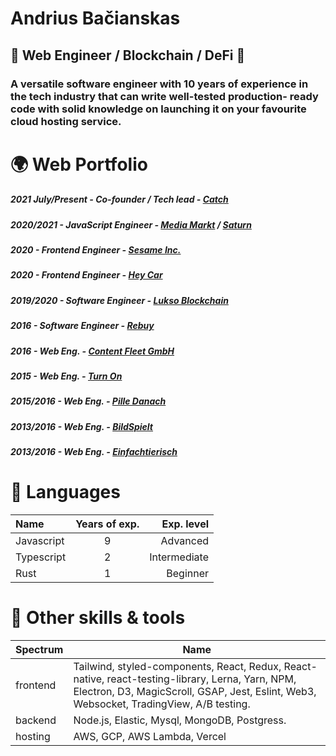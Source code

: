 

# Andrius Bačianskas
## 👾 Web Engineer / Blockchain / DeFi 👾

### A versatile software engineer with 10 years of experience in the tech industry that can write well-tested production- ready code with solid knowledge on launching it on your favourite cloud hosting service.

# 🌍 Web Portfolio

##### 2021 July/Present - Co-founder / Tech lead - [Catch](https://catch.game)
##### 2020/2021 - JavaScript Engineer - __[Media Markt](https://www.mediamarkt.de)__ / __[Saturn](https://www.saturn.de/)__ 
##### 2020 - Frontend Engineer - __[Sesame Inc.](https://sesamecare.com)__
##### 2020 - Frontend Engineer - __[Hey Car](https://hey.car)__
##### 2019/2020 - Software Engineer - __[Lukso Blockchain](https://lukso.network/)__
##### 2016 - Software Engineer - __[Rebuy](https://www.rebuy.de/)__
##### 2016 - Web Eng. - __[Content Fleet GmbH](https://contentfleet.de/)__
##### 2015 - Web Eng. - __[Turn On](https://www.turn-on.de/)__
##### 2015/2016 - Web Eng. - __[Pille Danach](https://www.pille-danach.de/)__
##### 2013/2016 - Web Eng. - __[BildSpielt](https://spiele.bild.de/)__
##### 2013/2016 - Web Eng. - __[Einfachtierisch](https://einfachtierisch.de/)__

# 🦑 Languages
| Name | Years of exp.| Exp. level |
| :---         |     :---:      |          ---: |
| Javascript   | 9     | Advanced    |
| Typescript     | 2       | Intermediate      |
| Rust     | 1       | Beginner      |

# 🧰 Other skills & tools

| Spectrum | Name |
| ---         |          --- |
| frontend   | Tailwind, styled-components, React, Redux, React-native, react-testing-library, Lerna, Yarn, NPM, Electron, D3, MagicScroll, GSAP, Jest, Eslint, Web3, Websocket, TradingView, A/B testing.    |
| backend   | Node.js, Elastic, Mysql, MongoDB, Postgress.   |
| hosting   | AWS, GCP, AWS Lambda, Vercel  |
